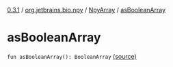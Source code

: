 [0.3.1](../../index.md) / [org.jetbrains.bio.npy](../index.md) / [NpyArray](index.md) / [asBooleanArray](.)

# asBooleanArray

`fun asBooleanArray(): BooleanArray` [(source)](https://github.com/JetBrains-Research/npy/blob/0.3.1/src/main/kotlin/org/jetbrains/bio/npy/Npy.kt#L317)